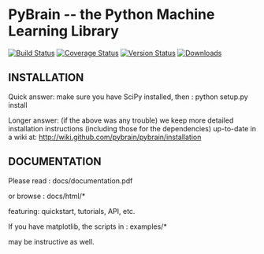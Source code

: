 PyBrain -- the Python Machine Learning Library
==============================================

[![Build
Status](https://travis-ci.org/pybrain2/pybrain2.svg?branch=master)](https://travis-ci.org/pybrain2/pybrain2)
[![Coverage
Status](https://coveralls.io/repos/hobson/pybrain/badge.png)](https://coveralls.io/r/hobson/pybrain)
[![Version
Status](https://pypip.in/v/pybrain/badge.png)](https://pypi.python.org/pypi/pybrain/)
[![Downloads](https://pypip.in/d/pybrain/badge.png)](https://pypi.python.org/pypi/pybrain/)

INSTALLATION
------------

Quick answer: make sure you have SciPy installed, then
:   python setup.py install

Longer answer: (if the above was any trouble) we keep more detailed
installation instructions (including those for the dependencies)
up-to-date in a wiki at:
<http://wiki.github.com/pybrain/pybrain/installation>

DOCUMENTATION
-------------

Please read
:   docs/documentation.pdf

or browse
:   docs/html/\*

featuring: quickstart, tutorials, API, etc.

If you have matplotlib, the scripts in
:   examples/\*

may be instructive as well.
